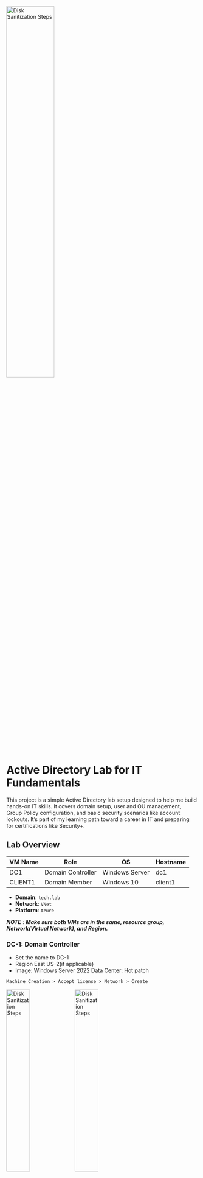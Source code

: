 <img src="https://github.com/user-attachments/assets/22c3bd7f-502f-4ea3-bd90-46030294f1a2" height="50%" width="50%" alt="Disk Sanitization Steps"/>

# Active Directory Lab for IT Fundamentals


This project is a simple Active Directory lab setup designed to help me build hands-on IT skills. It covers domain setup, user and OU management, Group Policy configuration, and basic security scenarios like account lockouts. It’s part of my learning path toward a career in IT and preparing for certifications like Security+.


## Lab Overview

| VM Name | Role              | OS             | Hostname |
|---------|-------------------|----------------|----------|
| DC1     | Domain Controller | Windows Server | dc1      |
| CLIENT1 | Domain Member     | Windows 10     | client1  |

- **Domain**: `tech.lab`
- **Network**: `VNet`
- **Platform**: `Azure`

***NOTE*** : ***Make sure both VMs are in the same, resource group, Network(Virtual Network), and Region.***

### DC-1: Domain Controller
- Set the name to DC-1
- Region East US-2(if applicable)
- Image: Windows Server 2022 Data Center: Hot patch

`Machine Creation > Accept license > Network > Create`



<img src="https://github.com/user-attachments/assets/915a2fa7-bd4a-4c3f-bae4-694c41040b7a" height="35%" width="35%" alt="Disk Sanitization Steps"/>
<img src="https://github.com/user-attachments/assets/2ed88557-6d94-475e-9a69-d58c0fda6185" height="35%" width="35%" alt="Disk Sanitization Steps"/>



### Client-1

- Repeat the same Steps as DC-1
- Set the disk image to `Windows 10 Prp`

<img src="https://github.com/user-attachments/assets/20aa4878-cbbd-4cc1-bf92-350fb54417f6" height="35%" width="35%" alt="Disk Sanitization Steps"/>

### Set DC-1 IP address to static

`Networking settings> Network Interface/ Ip configuration >  ip config > static`


<img src="https://github.com/user-attachments/assets/3cf34f23-a3f7-4426-b249-fec69a426074" height="20%" width="20%" alt="Disk Sanitization Steps"/>

<img src="https://github.com/user-attachments/assets/001706e6-670f-4a9a-b9bc-5e11e78ed6c3" height="50%" width="50%" alt="Disk Sanitization Steps"/>

<img src="https://github.com/user-attachments/assets/98801a0b-708b-4586-8a58-0ce55085cfd7" height="50%" width="50%" alt="Disk Sanitization Steps"/>

<img src="https://github.com/user-attachments/assets/885b59ad-1b68-4074-b4a6-8c07faa1df32" height="50%" width="50%" alt="Disk Sanitization Steps"/>

### Set Client-1 DNS server to DC-1 ip address

`Network settings > Network Interface/ Ip configuration > DNS servers > Custom > save`

<img src="https://github.com/user-attachments/assets/260d9797-0c32-42a7-b8c1-119303f114b1" height="50%" width="50%" alt="Disk Sanitization Steps"/>
<img src="https://github.com/user-attachments/assets/3e5b2a66-2e25-410f-9e0a-bfaea3ce1b3a" height="50%" width="50%" alt="Disk Sanitization Steps"/>



***At this stage, we’re ready to promote the server to a Domain Controller. This is where we install Active Directory Domain Services (AD DS) and create our new domain homelab.local. This step establishes the foundation for centralized user, group, and policy management across our network.***

- Login into the Domain Controller using Remote Desktop.
- Enter IP address of the Domain Controller and login.
- login name with and password

If prompted about security certificate problem just select yes.

<img src="https://github.com/user-attachments/assets/7ed441c2-230b-4c79-a6c8-574922b2afd1" height="35%" width="35%" alt="Disk Sanitization Steps"/>
<img src="https://github.com/user-attachments/assets/3e5b2a66-2e25-410f-9e0a-bfaea3ce1b3a" height="50%" width="50%" alt="Disk Sanitization Steps"/>

***Once the machine has loaded we are ready to install Active Directory Services***

### Step 1.

- On the server manager window, select Manage in the top right, then `Add roles and Features`
- Keep everything by default
- On the server `Select Server roles`, select, Active Directory and Domain Services, Add Features
- Accept restart the destination server automatically if required, Yes
- Then Install.

<img src="https://github.com/user-attachments/assets/0f4dd0f1-7660-47e2-8c72-6de176b3beb6" height="700%" width="700%" alt="Disk Sanitization Steps"/>

<img src="https://github.com/user-attachments/assets/d7d9934d-626b-4cbd-aae5-208806c07b5b" height="50%" width="50%" alt="Disk Sanitization Steps"/>


- **Now Promote promote the server by select the flag in the top right, and Promote**
- Select, add a new forest
- Now you name the Domain, Root domain name: `tech.lab` (or the name of your choice)
- Set a DSRM password
- You dont have to create a DNS delegation
- Install
- The DC will restart and you might lose connection.

<img src="https://github.com/user-attachments/assets/8ebc6dea-f7cf-4bb9-a80d-15d3e668508c" height="50%" width="50%" alt="Disk Sanitization Steps"/>

<img src="https://github.com/user-attachments/assets/083194f4-61df-4057-a638-9790ed5f7366" height="50%" width="50%" alt="Disk Sanitization Steps"/>

### Step 2
## Now we can attach the Client computer to the DC
- Start the machine and login via Remote Desktop.
- Go to System, Advanced System Settings.
- System properties, Computer name, change name to Client-1, Select Change.
- On `Memeber of`, select Domain, and Enter domain name of the DC we created.
- Then, Enter domain account name and password
- IF successful, You shoud see a "Welcome to the tech.lab domain" prompt, then restart.

<img src="https://github.com/user-attachments/assets/265cec82-bb2b-45e7-8596-8b90ffd1562f" height="50%" width="50%" alt="Disk Sanitization Steps"/>

<img src="https://github.com/user-attachments/assets/9cc540a0-0b4b-435e-a438-0e9dadec737d" height="50%" width="50%" alt="Disk Sanitization Steps"/>

**From now to login to the client you will have to do**: `tech.lab\your user account`

Just like this:

<img src="https://github.com/user-attachments/assets/d689eee8-320b-48e4-ab2d-a0a066119b03" height="35%" width="35%" alt="Disk Sanitization Steps"/>

### Verify that Client-1 is now part of the Domain...

- On the start menu, Select `Windows Administrative Tools Drop-down`
- Select Active Directory Users and Computers
- Select Drop-down on the domain controller
- Select Computers, and you should see Client-1.

<img src="https://github.com/user-attachments/assets/7ebd74f7-7093-465d-be25-70654f1a899c" height="50%" width="50%" alt="Disk Sanitization Steps"/>


***AND JUST LIKE THAT WE HAVE OUR DOMAIN AND USER COMPUTER SETUP!!!!!!!!!!!!!!***

